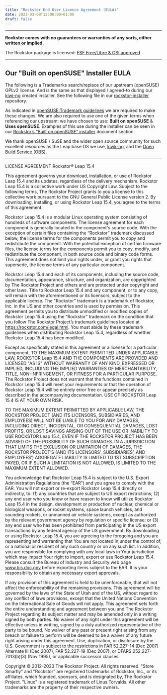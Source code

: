 ```yaml
---
title: "Rockstor End User Licence Agreement (EULA)"
date: 2023-03-08T12:00:00+01:00
draft: false
---
```


---
**Rockstor comes with no guarantees or warranties of any sorts, either written or implied.**

The Rockstor package is licensed:
[FSF Free/Libre & OSI approved](https://rockstor.com/docs/interface/system/update_channels.html#rockstor-license).

---
## Our "Built on openSUSE" Installer EULA
The following is a Trademarks search/replace of our upstream (openSUSE) GPLv2 license.
And is the same as that displayed / agreed-to during our [kiwi-ng](https://github.com/OSInside/kiwi) created installer.
See the following file in our [rockstor-installer](https://github.com/rockstor/rockstor-installer/blob/master/config.sh) repository.

As indicated in [openSUSE:Trademark guidelines](https://en.opensuse.org/openSUSE:Trademark_guidelines) we are required to make these changes.
We are also required to use one of the given terms when referencing our upstream: we have chosen to use: **Built on openSUSE** & **Uses openSUSE**.
Examples of this use during the installer can be seen in our [Rockstor’s “Built on openSUSE” installer](https://rockstor.com/docs/installation/installer-howto.html) document section.

We thank openSUSE / SuSE and the wider open source community for such excellent resources as the Leap base OS we use, [kiwk-ng](https://github.com/OSInside/kiwi), and the [Open Build Service (OBS)](https://build.opensuse.org/).

---

LICENSE AGREEMENT
Rockstor® Leap 15.4

This agreement governs your download, installation, or use
of Rockstor Leap 15.4 and its updates, regardless of the delivery
mechanism. Rockstor Leap 15.4 is a collective work under US Copyright
Law. Subject to the following terms, The Rockstor Project grants to
you a license to this collective work pursuant to the GNU General
Public License version 2. By downloading, installing, or using
Rockstor Leap 15.4, you agree to the terms of this agreement.

Rockstor Leap 15.4 is a modular Linux operating system consisting of
hundreds of software components. The license agreement for each
component is generally located in the component's source code. With
the exception of certain files containing the “Rockstor”
trademark discussed below, the license terms for the components
permit you to copy and redistribute the component. With the
potential exception of certain firmware files, the license terms
for the components permit you to copy, modify, and redistribute the
component, in both source code and binary code forms. This agreement
does not limit your rights under, or grant you rights that supersede,
the license terms of any particular component.

Rockstor Leap 15.4 and each of its components, including the source
code, documentation, appearance, structure, and organization, are
copyrighted by The Rockstor Project and others and are protected under
copyright and other laws. Title to Rockstor Leap 15.4 and any
component, or to any copy, will remain with the aforementioned or its
licensors, subject to the applicable license. The "Rockstor" trademark
is a trademark of Rockstor, Inc. in the US and other countries and is
used by permission. This agreement permits you to distribute
unmodified or modified copies of Rockstor Leap 15.4 using the
“Rockstor” trademark on the condition that you follow The Rockstor
Project’s trademark guidelines located at
https://rockstor.com/legal.html. You must abide by these trademark
guidelines when distributing Rockstor Leap 15.4, regardless of whether
Rockstor Leap 15.4 has been modified.

Except as specifically stated in this agreement or a license for
a particular component, TO THE MAXIMUM EXTENT PERMITTED UNDER
APPLICABLE LAW, ROCKSTOR Leap 15.4 AND THE COMPONENTS ARE PROVIDED
AND LICENSED "AS IS" WITHOUT WARRANTY OF ANY KIND, EXPRESSED OR
IMPLIED, INCLUDING THE IMPLIED WARRANTIES OF MERCHANTABILITY, TITLE,
NON-INFRINGEMENT, OR FITNESS FOR A PARTICULAR PURPOSE. The Rockstor
Project does not warrant that the functions contained in Rockstor
Leap 15.4 will meet your requirements or that the operation of Rockstor
Leap 15.4 will be entirely error free or appear precisely as described
in the accompanying documentation. USE OF ROCKSTOR Leap 15.4 IS AT YOUR
OWN RISK.

TO THE MAXIMUM EXTENT PERMITTED BY APPLICABLE LAW, THE ROCKSTOR
PROJECT (AND ITS LICENSORS, SUBSIDIARIES, AND EMPLOYEES) WILL NOT
BE LIABLE TO YOU FOR ANY DAMAGES, INCLUDING DIRECT, INCIDENTAL,
OR CONSEQUENTIAL DAMAGES, LOST PROFITS, OR LOST SAVINGS ARISING OUT
OF THE USE OR INABILITY TO USE ROCKSTOR Leap 15.4, EVEN IF THE ROCKSTOR
PROJECT HAS BEEN ADVISED OF THE POSSIBILITY OF SUCH DAMAGES.  IN A
JURISDICTION THAT LIMITS THE EXCLUSION OR LIMITATION OF DAMAGES,
THE ROCKSTOR PROJECT’S (AND ITS LICENSORS’, SUBSIDIARIES’, AND
EMPLOYEES’) AGGREGATE LIABILITY IS LIMITED TO 1ST SUBSCRIPTION PAYED, OR IF SUCH A
LIMITATION IS NOT ALLOWED, IS LIMITED TO THE MAXIMUM EXTENT ALLOWED.

You acknowledge that Rockstor Leap 15.4 is subject to the U.S. Export
Administration Regulations (the “EAR”) and you agree to comply with the
EAR.  You will not export or re-export Rockstor Leap 15.4 directly or
indirectly, to: (1) any countries that are subject to US export
restrictions; (2) any end user who you know or have reason to know will
utilize Rockstor Leap 15.4 in the design, development or production of
nuclear, chemical or biological weapons, or rocket systems, space launch
vehicles, and sounding rockets, or unmanned air vehicle systems, except
as authorized by the relevant government agency by regulation or specific
license; or (3) any end user who has been prohibited from participating in
the US export transactions by any federal agency of the US government. By
downloading or using Rockstor Leap 15.4, you are agreeing to the foregoing
and you are representing and warranting that You are not located in,under
the control of, or a national or resident of any such country or on any
such list. In addition, you are responsible for complying with any local laws
in Your jurisdiction which may impact Your right to import, export or use
Rockstor Leap 15.4.  Please consult the Bureau of Industry and Security web
page www.bis.doc.gov before exporting items subject to the EAR. It is your
responsibility to obtain any necessary export approvals.

If any provision of this agreement is held to be unenforceable, that
will not affect the enforceability of the remaining provisions. This
agreement will be governed by the laws of the State of Utah and
of the US, without regard to any conflict of laws provisions,
except that the United Nations Convention on the International
Sale of Goods will not apply. This agreement sets forth the entire
understanding and agreement between you and The Rockstor Project
regarding its subject matter and may be amended only in a writing
signed by both parties. No waiver of any right under this agreement
will be effective unless in writing, signed by a duly authorized
representative of the party to be bound. No waiver of any past or
present right arising from any breach or failure to perform will
be deemed to be a waiver of any future right arising under this
agreement. Use, duplication, or disclosure by the U.S. Government
is subject to the restrictions in FAR 52.227-14 (Dec 2007)
Alternate III (Dec 2007), FAR  52.227-19 (Dec 2007), or DFARS
252.227-7013(b)(3) (Nov 1995), or applicable successor clauses.

Copyright © 2012-2023 The Rockstor Project. All rights
reserved. "Store Smartly" and "Rockstor" are registered trademarks of Rockstor, Inc.,
or its affiliates, which founded, sponsors, and is designated by, The Rockstor
Project. "Linux" is a registered trademark of Linus Torvalds. All
other trademarks are the property of their respective owners.